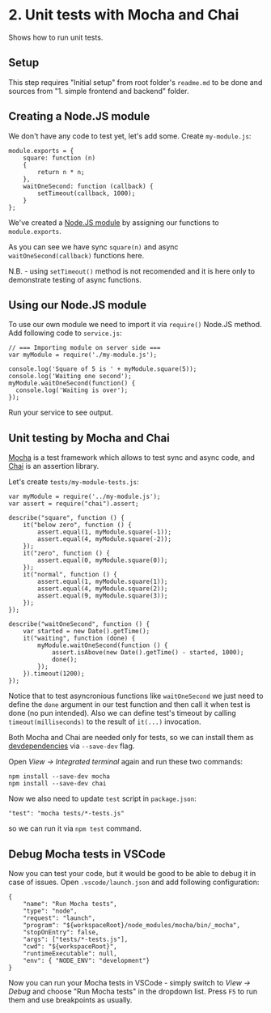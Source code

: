 # 2. Unit tests with Mocha and Chai
Shows how to run unit tests.

## Setup
This step requires "Initial setup" from root folder's `readme.md` to be done and sources from "1. simple frontend and backend" folder.

## Creating a Node.JS module
We don't have any code to test yet, let's add some. Create `my-module.js`:
```
module.exports = {
    square: function (n)
    {
        return n * n;
    },      
    waitOneSecond: function (callback) {
        setTimeout(callback, 1000);
    }
};
```
We've created a [Node.JS module](https://nodejs.org/api/modules.html) by assigning our functions to `module.exports`.

As you can see we have sync `square(n)` and async `waitOneSecond(callback)` functions here.

N.B. - using `setTimeout()` method is not recomended and it is here only to demonstrate testing of async functions.  

## Using our Node.JS module
To use our own module we need to import it via `require()` Node.JS method. Add following code to `service.js`:
```
// === Importing module on server side ===
var myModule = require('./my-module.js');

console.log('Square of 5 is ' + myModule.square(5));
console.log('Waiting one second');
myModule.waitOneSecond(function() {
  console.log('Waiting is over');
});
```
Run your service to see output.

## Unit testing by Mocha and Chai
[Mocha](https://mochajs.org) is a test framework which allows to test sync and async code, and [Chai](http://chaijs.com/api/assert/) is an assertion library.

Let's create `tests/my-module-tests.js`:
```
var myModule = require('../my-module.js');
var assert = require("chai").assert;

describe("square", function () {    
    it("below zero", function () {        
        assert.equal(1, myModule.square(-1));
        assert.equal(4, myModule.square(-2));
    });
    it("zero", function () {
        assert.equal(0, myModule.square(0));
    });
    it("normal", function () {
        assert.equal(1, myModule.square(1));
        assert.equal(4, myModule.square(2));
        assert.equal(9, myModule.square(3));
    });
});

describe("waitOneSecond", function () {
    var started = new Date().getTime();
    it("waiting", function (done) {
        myModule.waitOneSecond(function () {
            assert.isAbove(new Date().getTime() - started, 1000);
            done();
        });
    }).timeout(1200);
});
```
Notice that to test asyncronious functions like `waitOneSecond` we just need to define the `done` argument in our test function and then call it when test is done (no pun intended). 
Also we can define test's timeout by calling `timeout(milliseconds)` to the result of `it(...)` invocation.

Both Mocha and Chai are needed only for tests, so we can install them as [devdependencies](https://docs.npmjs.com/files/package.json#devdependencies) via `--save-dev` flag. 

Open _View -> Integrated terminal_ again and run these two commands:
```
npm install --save-dev mocha
npm install --save-dev chai
```

Now we also need to update `test` script in `package.json`:
```
"test": "mocha tests/*-tests.js"
```
so we can run it via `npm test` command.

## Debug Mocha tests in VSCode
Now you can test your code, but it would be good to be able to debug it in case of issues. Open `.vscode/launch.json` and add following configuration:
```
{
    "name": "Run Mocha tests",
    "type": "node",
    "request": "launch",
    "program": "${workspaceRoot}/node_modules/mocha/bin/_mocha",
    "stopOnEntry": false,
    "args": ["tests/*-tests.js"],
    "cwd": "${workspaceRoot}",
    "runtimeExecutable": null,
    "env": { "NODE_ENV": "development"}
}
```
Now you can run your Mocha tests in VSCode - simply switch to _View -> Debug_ and choose "Run Mocha tests" in the dropdown list. Press `F5` to run them and use breakpoints as usually.